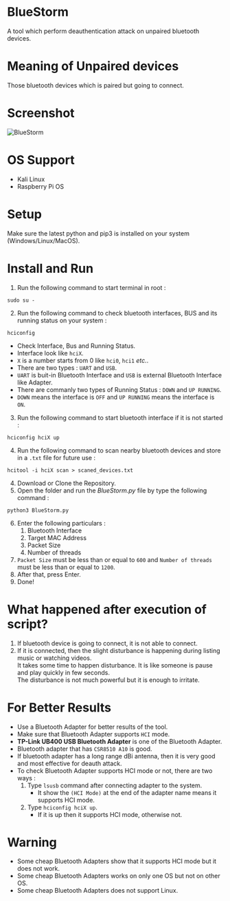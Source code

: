 # BlueStorm
A tool which perform deauthentication attack on unpaired bluetooth devices.

# Meaning of Unpaired devices
Those bluetooth devices which is paired but going to connect.

# Screenshot
![BlueStorm](https://github.com/user-attachments/assets/095b710f-c6bb-49c3-b4b5-33ba74fd54f5)

# OS Support
- Kali Linux
- Raspberry Pi OS

# Setup
Make sure the latest python and pip3 is installed on your system (Windows/Linux/MacOS).

# Install and Run
1. Run the following command to start terminal in root :
```
sudo su -
```
2. Run the following command to check bluetooth interfaces, BUS and its running status on your system :
```
hciconfig
```
- Check Interface, Bus and Running Status.
- Interface look like `hciX`.
- `X` is a number starts from 0 like `hci0`, `hci1` *etc.*.
- There are two types : `UART` and `USB`.
- `UART` is buit-in Bluetooth Interface and `USB` is external Bluetooth Interface like Adapter.
- There are commanly two types of Running Status : `DOWN` and `UP RUNNING`.
- `DOWN` means the interface is `OFF` and `UP RUNNING` means the interface is `ON`. 
3. Run the following command to start bluetooth interface if it is not started :
```
hciconfig hciX up
```
4. Run the following command to scan nearby bluetooth devices and store in a `.txt` file for future use :
```
hcitool -i hciX scan > scaned_devices.txt
```
4. Download or Clone the Repository.
5. Open the folder and run the *BlueStorm.py* file by type the following command :
```
python3 BlueStorm.py
```
6. Enter the following particulars :
   1. Bluetooth Interface
   2. Target MAC Address
   3. Packet Size
   4. Number of threads
7. `Packet Size` must be less than or equal to `600` and `Number of threads` must be less than or equal to `1200`.
8. After that, press Enter.
9. Done!

# What happened after execution of script?
1. If bluetooth device is going to connect, it is not able to connect.
2. If it is connected, then the slight disturbance is happening during listing music or watching videos.<br>
It takes some time to happen disturbance.
It is like someone is pause and play quickly in few seconds.<br>
The disturbance is not much powerful but it is enough to irritate.

# For Better Results
- Use a Bluetooth Adapter for better results of the tool.
- Make sure that Bluetooth Adapter supports `HCI` mode.
- **TP-Link UB400 USB Bluetooth Adapter** is one of the Bluetooth Adapter.
- Bluetooth adapter that has `CSR8510 A10` is good.
- If bluetooth adapter has a long range dBi antenna, then it is very good and most effective for deauth attack.
- To check Bluetooth Adapter supports HCI mode or not, there are two ways :
  1. Type `lsusb` command after connecting adapter to the system.
     - It show the `(HCI Mode)` at the end of the adapter name means it supports HCI mode.
  2. Type `hciconfig hciX up`.
     - If it is up then it supports HCI mode, otherwise not.

# Warning
- Some cheap Bluetooth Adapters show that it supports HCI mode but it does not work.
- Some cheap Bluetooth Adapters works on only one OS but not on other OS.
- Some cheap Bluetooth Adapters does not support Linux.
